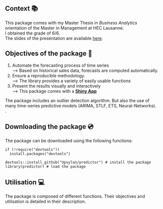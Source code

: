 ## Context :books:

This package comes with my Master Thesis in *Business Analytics* orientation of the Master in Management at HEC Lausanne.  
I obtained the grade of 6/6.  
The slides of the presentation are available [here](https://github.com/Upsylon/predictor/blob/master/Thesis%20presentation.pdf).

## Objectives of the package :dart:

1. Automate the forecasting process of time series  
--> Based on historical sales data, forecasts are computed automatically.  
2. Ensure a reproducible methodology.   
--> The library provides a variety of easily usable functions
3. Present the results visually and interactively  
--> This package comes with a [ **Shiny App**](https://upsy.shinyapps.io/Predictor/)

The package includes an outlier detection algorithm. But also the use of many time-series predictive models (ARIMA, STLF, ETS, Neural-Networks). .

## Downloading the package :cd:

The package can be downloaded using the following functions:

```{r, eval = FALSE, echo = TRUE}
if (!require("devtools"))
  install.packages("devtools")
  
devtools::install_github("Upsylon/predictor") # install the package
library(predictor) # load the package
```

## Utilisation :computer:

The package is composed of different functions. Their objectives and utilisation is detailed in their description.

